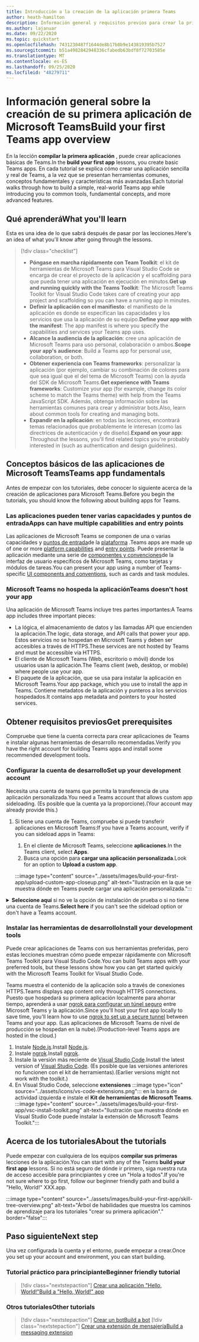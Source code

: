 ```yaml
---
title: Introducción a la creación de la aplicación primera Teams
author: heath-hamilton
description: Información general y requisitos previos para crear la primera aplicación de Microsoft Teams
ms.author: lajanuar
ms.date: 09/22/2020
ms.topic: quickstart
ms.openlocfilehash: 7431230487f1644de8b17b0b9e143819395b7527
ms.sourcegitcommit: b51a4982842948336cfabedb63bdf8f72703585e
ms.translationtype: MT
ms.contentlocale: es-ES
ms.lasthandoff: 09/25/2020
ms.locfileid: "48279711"
---
```

# <a name="build-your-first-teams-app-overview"></a><span data-ttu-id="029f8-103">Información general sobre la creación de su primera aplicación de Microsoft Teams</span><span class="sxs-lookup"><span data-stu-id="029f8-103">Build your first Teams app overview</span></span>

<span data-ttu-id="029f8-104">En la lección **compilar la primera aplicación** , puede crear aplicaciones básicas de Teams.</span><span class="sxs-lookup"><span data-stu-id="029f8-104">In the **build your first app** lessons, you create basic Teams apps.</span></span> <span data-ttu-id="029f8-105">En cada tutorial se explica cómo crear una aplicación sencilla y real de Teams, a la vez que se presentan herramientas comunes, conceptos fundamentales y características más avanzadas.</span><span class="sxs-lookup"><span data-stu-id="029f8-105">Each tutorial walks through how to build a simple, real-world Teams app while introducing you to common tools, fundamental concepts, and more advanced features.</span></span>

## <a name="what-youll-learn"></a><span data-ttu-id="029f8-106">Qué aprenderá</span><span class="sxs-lookup"><span data-stu-id="029f8-106">What you'll learn</span></span>

<span data-ttu-id="029f8-107">Esta es una idea de lo que sabrá después de pasar por las lecciones.</span><span class="sxs-lookup"><span data-stu-id="029f8-107">Here's an idea of what you'll know after going through the lessons.</span></span>

> [!div class="checklist"]
  >
  > * <span data-ttu-id="029f8-108">**Póngase en marcha rápidamente con Team Toolkit**: el kit de herramientas de Microsoft Teams para Visual Studio Code se encarga de crear el proyecto de la aplicación y el scaffolding para que pueda tener una aplicación en ejecución en minutos.</span><span class="sxs-lookup"><span data-stu-id="029f8-108">**Get up and running quickly with the Teams Toolkit**: The Microsoft Teams Toolkit for Visual Studio Code takes care of creating your app project and scaffolding so you can have a running app in minutes.</span></span>
  > * <span data-ttu-id="029f8-109">**Definir la aplicación con el manifiesto**: el manifiesto de la aplicación es donde se especifican las capacidades y los servicios que usa la aplicación de su equipo.</span><span class="sxs-lookup"><span data-stu-id="029f8-109">**Define your app with the manifest**: The app manifest is where you specify the capabilities and services your Teams app uses.</span></span>
  > * <span data-ttu-id="029f8-110">**Alcance la audiencia de la aplicación**: cree una aplicación de Microsoft Teams para uso personal, colaboración o ambos.</span><span class="sxs-lookup"><span data-stu-id="029f8-110">**Scope your app's audience**: Build a Teams app for personal use, collaboration, or both.</span></span>
  > * <span data-ttu-id="029f8-111">**Obtener experiencia con Teams frameworks**: personalizar la aplicación (por ejemplo, cambiar su combinación de colores para que sea igual que el del tema de Microsoft Teams) con la ayuda del SDK de Microsoft Teams.</span><span class="sxs-lookup"><span data-stu-id="029f8-111">**Get experience with Teams frameworks**: Customize your app (for example, change its color scheme to match the Teams theme) with help from the Teams JavaScript SDK.</span></span> <span data-ttu-id="029f8-112">Además, obtenga información sobre las herramientas comunes para crear y administrar bots.</span><span class="sxs-lookup"><span data-stu-id="029f8-112">Also, learn about common tools for creating and managing bots.</span></span>
  > * <span data-ttu-id="029f8-113">**Expandir en la aplicación**: en todas las lecciones, encontrará temas relacionados que probablemente le interesan (como las directrices de autenticación y de diseño).</span><span class="sxs-lookup"><span data-stu-id="029f8-113">**Expand on your app**: Throughout the lessons, you'll find related topics you're probably interested in (such as authentication and design guidelines).</span></span>

## <a name="teams-app-fundamentals"></a><span data-ttu-id="029f8-114">Conceptos básicos de las aplicaciones de Microsoft Teams</span><span class="sxs-lookup"><span data-stu-id="029f8-114">Teams app fundamentals</span></span>

<span data-ttu-id="029f8-115">Antes de empezar con los tutoriales, debe conocer lo siguiente acerca de la creación de aplicaciones para Microsoft Teams.</span><span class="sxs-lookup"><span data-stu-id="029f8-115">Before you begin the tutorials, you should know the following about building apps for Teams.</span></span>

### <a name="apps-can-have-multiple-capabilities-and-entry-points"></a><span data-ttu-id="029f8-116">Las aplicaciones pueden tener varias capacidades y puntos de entrada</span><span class="sxs-lookup"><span data-stu-id="029f8-116">Apps can have multiple capabilities and entry points</span></span>

<span data-ttu-id="029f8-117">Las aplicaciones de Microsoft Teams se componen de una o varias capacidades y [puntos de entrada](../concepts/extensibility-points.md)de la [plataforma](../concepts/capabilities-overview.md) .</span><span class="sxs-lookup"><span data-stu-id="029f8-117">Teams apps are made up of one or more [platform capabilities](../concepts/capabilities-overview.md) and [entry points](../concepts/extensibility-points.md).</span></span> <span data-ttu-id="029f8-118">Puede presentar la aplicación mediante una serie de [componentes y convenciones](../concepts/extensibility-points.md#ui-components)de la interfaz de usuario específicos de Microsoft Teams, como tarjetas y módulos de tareas.</span><span class="sxs-lookup"><span data-stu-id="029f8-118">You can present your app using a number of Teams-specific [UI components and conventions](../concepts/extensibility-points.md#ui-components), such as cards and task modules.</span></span>

### <a name="teams-doesnt-host-your-app"></a><span data-ttu-id="029f8-119">Microsoft Teams no hospeda la aplicación</span><span class="sxs-lookup"><span data-stu-id="029f8-119">Teams doesn't host your app</span></span>

<span data-ttu-id="029f8-120">Una aplicación de Microsoft Teams incluye tres partes importantes:</span><span class="sxs-lookup"><span data-stu-id="029f8-120">A Teams app includes three important pieces:</span></span>

* <span data-ttu-id="029f8-121">La lógica, el almacenamiento de datos y las llamadas API que encienden la aplicación.</span><span class="sxs-lookup"><span data-stu-id="029f8-121">The logic, data storage, and API calls that power your app.</span></span> <span data-ttu-id="029f8-122">Estos servicios no se hospedan en Microsoft Teams y deben ser accesibles a través de HTTPS.</span><span class="sxs-lookup"><span data-stu-id="029f8-122">These services are not hosted by Teams and must be accessible via HTTPS.</span></span>
* <span data-ttu-id="029f8-123">El cliente de Microsoft Teams (Web, escritorio o móvil) donde los usuarios usan la aplicación.</span><span class="sxs-lookup"><span data-stu-id="029f8-123">The Teams client (web, desktop, or mobile) where people use your app.</span></span>
* <span data-ttu-id="029f8-124">El paquete de la aplicación, que se usa para instalar la aplicación en Microsoft Teams.</span><span class="sxs-lookup"><span data-stu-id="029f8-124">Your app package, which you use to install the app in Teams.</span></span> <span data-ttu-id="029f8-125">Contiene metadatos de la aplicación y punteros a los servicios hospedados.</span><span class="sxs-lookup"><span data-stu-id="029f8-125">It contains app metadata and pointers to your hosted services.</span></span>

## <a name="get-prerequisites"></a><span data-ttu-id="029f8-126">Obtener requisitos previos</span><span class="sxs-lookup"><span data-stu-id="029f8-126">Get prerequisites</span></span>

<span data-ttu-id="029f8-127">Compruebe que tiene la cuenta correcta para crear aplicaciones de Teams e instalar algunas herramientas de desarrollo recomendadas.</span><span class="sxs-lookup"><span data-stu-id="029f8-127">Verify you have the right account for building Teams apps and install some recommended development tools.</span></span>

### <a name="set-up-your-development-account"></a><span data-ttu-id="029f8-128">Configurar la cuenta de desarrollo</span><span class="sxs-lookup"><span data-stu-id="029f8-128">Set up your development account</span></span>

<span data-ttu-id="029f8-129">Necesita una cuenta de teams que permita la transferencia de una aplicación personalizada.</span><span class="sxs-lookup"><span data-stu-id="029f8-129">You need a Teams account that allows custom app sideloading.</span></span> <span data-ttu-id="029f8-130">(Es posible que la cuenta ya la proporcione).</span><span class="sxs-lookup"><span data-stu-id="029f8-130">(Your account may already provide this.)</span></span>

1. <span data-ttu-id="029f8-131">Si tiene una cuenta de Teams, compruebe si puede transferir aplicaciones en Microsoft Teams:</span><span class="sxs-lookup"><span data-stu-id="029f8-131">If you have a Teams account, verify if you can sideload apps in Teams:</span></span>
    1. <span data-ttu-id="029f8-132">En el cliente de Microsoft Teams, seleccione **aplicaciones**.</span><span class="sxs-lookup"><span data-stu-id="029f8-132">In the Teams client, select **Apps**.</span></span>
    1. <span data-ttu-id="029f8-133">Busca una opción para **cargar una aplicación personalizada**.</span><span class="sxs-lookup"><span data-stu-id="029f8-133">Look for an option to **Upload a custom app**.</span></span>

    :::image type="content" source="../assets/images/build-your-first-app/upload-custom-app-closeup.png" alt-text="Ilustración en la que se muestra dónde en Teams puede cargar una aplicación personalizada.":::

<!-- markdownlint-disable MD033 -->
<details>

<summary><span data-ttu-id="029f8-135"><b>Seleccione aquí</b> si no ve la opción de instalación de prueba o si no tiene una cuenta de Teams.</span><span class="sxs-lookup"><span data-stu-id="029f8-135"><b>Select here</b> if you can't see the sideload option or don't have a Teams account.</span></span></summary>

<span data-ttu-id="029f8-136">Puede obtener una cuenta gratuita de prueba de Microsoft teams que permite la transferencia de aplicaciones mediante la incorporación al programa de desarrolladores de Microsoft 365.</span><span class="sxs-lookup"><span data-stu-id="029f8-136">You can get a free Teams test account that allows app sideloading by joining the Microsoft 365 developer program.</span></span> <span data-ttu-id="029f8-137">(El proceso de registro dura aproximadamente dos minutos).</span><span class="sxs-lookup"><span data-stu-id="029f8-137">(The registration process takes approximately two minutes.)</span></span>

1. <span data-ttu-id="029f8-138">Vaya al [programa de desarrolladores de Microsoft 365](https://developer.microsoft.com/microsoft-365/dev-program).</span><span class="sxs-lookup"><span data-stu-id="029f8-138">Go to the [Microsoft 365 developer program](https://developer.microsoft.com/microsoft-365/dev-program).</span></span>
1. <span data-ttu-id="029f8-139">Seleccione **unirse ahora** y siga las instrucciones que aparecen en pantalla.</span><span class="sxs-lookup"><span data-stu-id="029f8-139">Select **Join Now** and follow the onscreen instructions.</span></span>
1. <span data-ttu-id="029f8-140">Cuando llegue a la pantalla de bienvenida, seleccione **configurar la suscripción a E5**.</span><span class="sxs-lookup"><span data-stu-id="029f8-140">When you get to the welcome screen, select **Set up E5 subscription**.</span></span>
1. <span data-ttu-id="029f8-141">Configure la cuenta de administrador.</span><span class="sxs-lookup"><span data-stu-id="029f8-141">Set up your administrator account.</span></span> <span data-ttu-id="029f8-142">Una vez que haya terminado, debería ver una pantalla como esta.</span><span class="sxs-lookup"><span data-stu-id="029f8-142">Once you finish, you should see a screen like this.</span></span>
:::image type="content" source="../assets/images/build-your-first-app/dev-program-subscription.png" alt-text="Ejemplo de lo que ve después de registrarse para el programa de desarrolladores de Microsoft 365.":::
1. <span data-ttu-id="029f8-144">Inicie sesión en Teams con la cuenta de administrador que acaba de configurar.</span><span class="sxs-lookup"><span data-stu-id="029f8-144">Log in to Teams using the administrator account you just set up.</span></span>
1. <span data-ttu-id="029f8-145">Compruebe si ahora tiene la opción **cargar una aplicación personalizada** .</span><span class="sxs-lookup"><span data-stu-id="029f8-145">Verify if you now have the **Upload a custom app** option.</span></span>

</details>

### <a name="install-your-development-tools"></a><span data-ttu-id="029f8-146">Instalar las herramientas de desarrollo</span><span class="sxs-lookup"><span data-stu-id="029f8-146">Install your development tools</span></span>

<span data-ttu-id="029f8-147">Puede crear aplicaciones de Teams con sus herramientas preferidas, pero estas lecciones muestran cómo puede empezar rápidamente con Microsoft Teams Toolkit para Visual Studio Code.</span><span class="sxs-lookup"><span data-stu-id="029f8-147">You can build Teams apps with your preferred tools, but these lessons show how you can get started quickly with the Microsoft Teams Toolkit for Visual Studio Code.</span></span>

<span data-ttu-id="029f8-148">Teams muestra el contenido de la aplicación solo a través de conexiones HTTPS.</span><span class="sxs-lookup"><span data-stu-id="029f8-148">Teams displays app content only through HTTPS connections.</span></span> <span data-ttu-id="029f8-149">Puesto que hospedará su primera aplicación localmente para ahorrar tiempo, aprenderá a usar [ngrok para configurar un túnel seguro](../concepts/build-and-test/debug.md#locally-hosted) entre Microsoft Teams y la aplicación.</span><span class="sxs-lookup"><span data-stu-id="029f8-149">Since you'll host your first app locally to save time, you'll learn how to use [ngrok to set up a secure tunnel](../concepts/build-and-test/debug.md#locally-hosted) between Teams and your app.</span></span> <span data-ttu-id="029f8-150">(Las aplicaciones de Microsoft Teams de nivel de producción se hospedan en la nube).</span><span class="sxs-lookup"><span data-stu-id="029f8-150">(Production-level Teams apps are hosted in the cloud.)</span></span>

1. <span data-ttu-id="029f8-151">Instale [Node.js](https://nodejs.org/en/).</span><span class="sxs-lookup"><span data-stu-id="029f8-151">Install [Node.js](https://nodejs.org/en/).</span></span>
1. <span data-ttu-id="029f8-152">Instale [ngrok](https://ngrok.com/download).</span><span class="sxs-lookup"><span data-stu-id="029f8-152">Install [ngrok](https://ngrok.com/download).</span></span>
1. <span data-ttu-id="029f8-153">Instale la versión más reciente de [Visual Studio Code](https://code.visualstudio.com/download).</span><span class="sxs-lookup"><span data-stu-id="029f8-153">Install the latest version of [Visual Studio Code](https://code.visualstudio.com/download).</span></span> <span data-ttu-id="029f8-154">(Es posible que las versiones anteriores no funcionen con el kit de herramientas).</span><span class="sxs-lookup"><span data-stu-id="029f8-154">(Earlier versions might not work with the toolkit.)</span></span>
1. En Visual Studio Code, seleccione **extensiones** :::image type="icon" source="../assets/icons/vs-code-extensions.png"::: en la barra de actividad izquierda e instale el **Kit de herramientas de Microsoft Teams**.
    :::image type="content" source="../assets/images/build-your-first-app/vsc-install-toolkit.png" alt-text="Ilustración que muestra dónde en Visual Studio Code puede instalar la extensión de Microsoft Teams Toolkit.":::

## <a name="about-the-tutorials"></a><span data-ttu-id="029f8-157">Acerca de los tutoriales</span><span class="sxs-lookup"><span data-stu-id="029f8-157">About the tutorials</span></span>

<span data-ttu-id="029f8-158">Puede empezar con cualquiera de los equipos **compilar sus primeras** lecciones de la aplicación.</span><span class="sxs-lookup"><span data-stu-id="029f8-158">You can start with any of the Teams **build your first app** lessons.</span></span> <span data-ttu-id="029f8-159">Si no está seguro de dónde ir primero, siga nuestra ruta de acceso accesible para principiantes y cree un "Hola a todos".</span><span class="sxs-lookup"><span data-stu-id="029f8-159">If you're not sure where to go first, follow our beginner friendly path and build a "Hello, World!"</span></span> <span data-ttu-id="029f8-160">XXX.</span><span class="sxs-lookup"><span data-stu-id="029f8-160">app.</span></span>

:::image type="content" source="../assets/images/build-your-first-app/skill-tree-overview.png" alt-text="Árbol de habilidades que muestra los caminos de aprendizaje para los tutoriales "crear su primera aplicación"." border="false":::

## <a name="next-step"></a><span data-ttu-id="029f8-162">Paso siguiente</span><span class="sxs-lookup"><span data-stu-id="029f8-162">Next step</span></span>

<span data-ttu-id="029f8-163">Una vez configurada la cuenta y el entorno, puede empezar a crear.</span><span class="sxs-lookup"><span data-stu-id="029f8-163">Once you set up your account and environment, you can start building.</span></span>

### <a name="beginner-friendly-tutorial"></a><span data-ttu-id="029f8-164">Tutorial práctico para principiante</span><span class="sxs-lookup"><span data-stu-id="029f8-164">Beginner friendly tutorial</span></span>

> [!div class="nextstepaction"]
> [<span data-ttu-id="029f8-165">Crear una aplicación "Hello, World!"</span><span class="sxs-lookup"><span data-stu-id="029f8-165">Build a "Hello, World!" app</span></span>](../build-your-first-app/build-and-run.md)

### <a name="other-tutorials"></a><span data-ttu-id="029f8-166">Otros tutoriales</span><span class="sxs-lookup"><span data-stu-id="029f8-166">Other tutorials</span></span>

> [!div class="nextstepaction"]
> [<span data-ttu-id="029f8-167">Crear un bot</span><span class="sxs-lookup"><span data-stu-id="029f8-167">Build a bot</span></span>](../build-your-first-app/build-bot.md)
> [!div class="nextstepaction"]
> [<span data-ttu-id="029f8-168">Crear una extensión de mensajería</span><span class="sxs-lookup"><span data-stu-id="029f8-168">Build a messaging extension</span></span>](../build-your-first-app/build-messaging-extension.md)